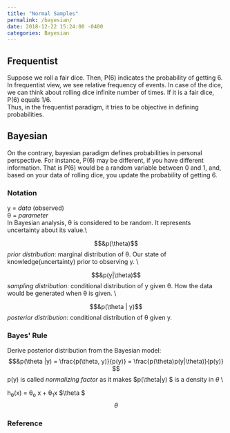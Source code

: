 ```yaml
---
title: "Normal Samples"
permalink: /bayesian/
date: 2018-12-22 15:24:00 -0400
categories: Bayesian
---
```

## Frequentist
Suppose we roll a fair dice. Then, P(6) indicates the probability of getting 6. In frequentist view, we see relative frequency of events. In case of the dice, we can think about rolling dice infinite number of times. If it is a fair dice, P(6) equals 1/6. \
Thus, in the frequentist paradigm, it tries to be objective in defining probabilities.

## Bayesian
On the contrary, bayesian paradigm defines probabilities in personal perspective. For instance, P(6) may be different, if you have different information. That is P(6) would be a random variable between 0 and 1, and, based on your data of rolling dice, you update the probability of getting 6.

### Notation
y = *data* (observed) \
&theta; = *parameter* \
In Bayesian analysis, &theta; is considered to be random. It represents uncertainty about its value.\

$$&p(\theta)$$ 
*prior distribution*: marginal distribution of &theta;. Our state of knowledge(uncertainty) prior to observing y. \

$$&p(y|\theta)$$ 
*sampling distribution*: conditional distribution of y given &theta;. How the data would be generated when &theta; is given. \

$$&p(\theta | y)$$ 
*posterior distribution*: conditional distribution of &theta; given y.

### Bayes' Rule
Derive posterior distribution from the Bayesian model: \
$$&p(\theta |y) = \frac{p(\theta, y)}{p(y)} = \frac{p(\theta)p(y|\theta)}{p(y)} $$
p(y) is called *normalizing factor* as it makes $p(\theta|y) $ is a density in $\theta$ \

 h<sub>&theta;</sub>(x) = &theta;<sub>o</sub> x + &theta;<sub>1</sub>x
$\theta $
$$\theta $$
### Reference
